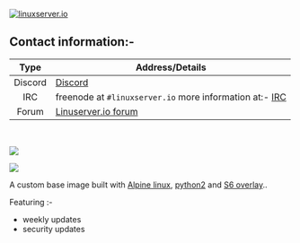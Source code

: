 [linuxserverurl]: https://linuxserver.io
[forumurl]: https://forum.linuxserver.io
[ircurl]: https://www.linuxserver.io/irc/
[appurl]: https://alpinelinux.org
[pythonurl]: https://www.python.org



[![linuxserver.io](https://raw.githubusercontent.com/linuxserver/docker-templates/master/linuxserver.io/img/linuxserver_medium.png?v=4&s=4000)][linuxserverurl]


## Contact information:- 

| Type | Address/Details | 
| :---: | --- |
| Discord | [Discord](https://discord.gg/YWrKVTn) |
| IRC | freenode at `#linuxserver.io` more information at:- [IRC][ircurl]
| Forum | [Linuserver.io forum][forumurl] |

&nbsp;
&nbsp;

[![](https://images.microbadger.com/badges/image/lsiobase/alpine.python.armhf.svg)](https://microbadger.com/images/lsiobase/alpine.python.armhf "Get your own image badge on microbadger.com")

[![](https://raw.githubusercontent.com/linuxserver/docker-templates/master/linuxserver.io/img/Dockerfile-Link-green.png)](https://github.com/linuxserver/docker-baseimage-python-armhf/blob/master/Dockerfile)

A custom base image built with [Alpine linux][appurl], [python2][pythonurl] and [S6 overlay](https://github.com/just-containers/s6-overlay).. 

Featuring :-

 + weekly updates 
 + security updates
